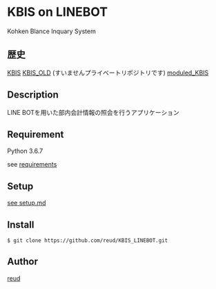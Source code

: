 KBIS on LINEBOT
====

Kohken Blance Inquary System

## 歴史
[KBIS](https://github.com/reud/KBIS)
[KBIS_OLD](https://github.com/reud/KBIS_OLD) (すいませんプライベートリポジトリです)
[moduled_KBIS](https://github.com/reud/moduled-KBIS)

## Description
LINE BOTを用いた部内会計情報の照会を行うアプリケーション
## Requirement
Python 3.6.7

see [requirements](https://github.com/reud/KBIS_LINEBOT/blob/master/requirements.txt)
## Setup

[see setup.md](https://github.com/reud/KBIS_LINEBOT/blob/master/setup.md)


## Install
```
$ git clone https://github.com/reud/KBIS_LINEBOT.git
```




## Author

[reud](https://github.com/reud)

